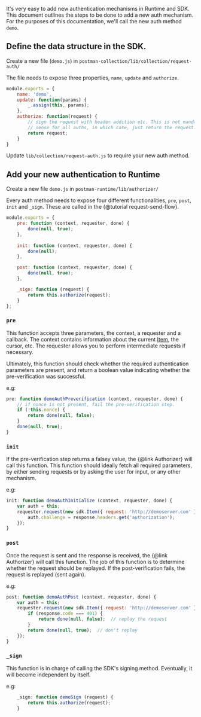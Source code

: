 It's very easy to add new authentication mechanisms in Runtime and SDK. This document outlines the steps to be 
done to add a new auth mechanism. For the purposes of this documentation, we'll call the new auth method `demo`.

## Define the data structure in the SDK.

Create a new file (`demo.js`) in `postman-collection/lib/collection/request-auth/`

The file needs to expose three properties, `name`, `update` and `authorize`.

```javascript
module.exports = {
    name: 'demo',
    update: function(params) {
        _.assign(this, params);
    },
    authorize: function(request) {
        // sign the request with header addition etc. This is not mandatory, and may not make
        // sense for all auths, in which case, just return the request.
        return request;
    }
}
```
    
Update `lib/collection/request-auth.js` to require your new auth method.

## Add your new authentication to Runtime

Create a new file `demo.js` in `postman-runtime/lib/authorizer/`

Every auth method needs to expose four different functionalities, `pre`, `post`, `init` and `_sign`. These
are called in the {@tutorial request-send-flow}.

```javascript
module.exports = {
    pre: function (context, requester, done) {
        done(null, true);
    },
 
    init: function (context, requester, done) {
        done(null);
    },

    post: function (context, requester, done) {
        done(null, true);
    },

    _sign: function (request) {
        return this.authorize(request);
    }
};
```

### `pre`
This function accepts three parameters, the context, a requester and a callback. The context contains information
about the current [Item](http://www.postmanlabs.com/postman-collection/Item.html), the cursor, etc.  The requester 
allows you to perform intermediate requests if necessary.

Ultimately, this function should check whether the required authentication parameters are present, and return a
boolean value indicating whether the pre-verification was successful.

e.g:
```javascript
pre: function demoAuthPreverification (context, requester, done) {
    // if nonce is not present, fail the pre-verification step.
    if (!this.nonce) {
        return done(null, false); 
    }
    done(null, true);
}
```

### `init`
If the pre-verification step returns a falsey value, the {@link Authorizer} will call this function. This function 
should ideally fetch all required parameters, by either sending requests or by asking the user for input, or any
other mechanism.

e.g:
```javascript
init: function demoAuthInitialize (context, requester, done) {
    var auth = this;
    requester.request(new sdk.Item({ request: 'http://demoserver.com' }), function(err, response) {
        auth.challenge = response.headers.get('authorization');
    });
}
```

### `post`
Once the request is sent and the response is received, the {@link Authorizer} will call this function. The job of this
function is to determine whether the request should be replayed. If the post-verification fails, the request is 
replayed (sent again).

e.g:
```javascript
post: function demoAuthPost (context, requester, done) {
    var auth = this;
    requester.request(new sdk.Item({ request: 'http://demoserver.com' }), function(err, response) {
        if (response.code === 401) {
            return done(null, false);  // replay the request
        }
        return done(null, true);  // don't replay
    });
}
```

### `_sign`

This function is in charge of calling the SDK's signing method. Eventually, it will become independent by itself.

e.g:
```javascript
    _sign: function demoSign (request) {
        return this.authorize(request);
    }
```
